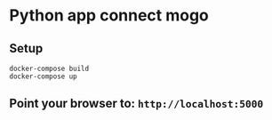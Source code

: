# Python app connect mogo

## Setup
```
docker-compose build
docker-compose up
```

## Point your browser to: `http://localhost:5000`
